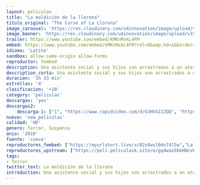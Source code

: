 ```yaml
---
layout: peliculas
title: "La maldición de la llorona"
titulo_original: "The Curse of La Llorona"
image_carousel: 'https://res.cloudinary.com/u4innovation/image/upload/v1559364554/llorona-poster-min_n4fajy.jpg'
image_banner: 'https://res.cloudinary.com/u4innovation/image/upload/v1559364559/llorona-banner-min_sab9wa.jpg'
trailer: https://www.youtube.com/embed/kMKnMxkL4FM
embed: https://www.youtube.com/embed/kMKnMxkL4FM?rel=0&amp;hd=1&border=0&wmode=opaque&enablejsapi=1&modestbranding=1&controls=1&showinfo=1
idioma: 'Latino'
sandbox: allow-same-origin allow-forms
reproductor: fembed
description: Una asistente social y sus hijos son arrastrados a un aterrador reino sobrenatural al pasar por alto la inquietante advertencia de una madre perturbada y sospechosa de poner en peligro la vida de sus hijos.
description_corta: Una asistente social y sus hijos son arrastrados a un aterrador reino sobrenatural al pasar por alto la inquietante advertencia de una madre perturbada y sospechosa de poner en peligro la vida de sus hijos.
duracion: '1h 33 min'
estrellas: '4'
clasificacion: '+10'
category: 'peliculas'
descargas: 'yes'
descargas2:
    descarga-1: ["1", "https://www.rapidvideo.com/d/G3HV41IZQD", "https://www.google.com/s2/favicons?domain=openload.co","OpenLoad","https://res.cloudinary.com/imbriitneysam/image/upload/v1541473684/mexico.png", "Latino", "HD"]
nuevo: 'new_peliculas'
calidad: 'HD'
genero: Terror, Suspenso
anio: '2019'
fuente: 'cueva'
reproductores_fembed: ["https://myurlshort.live/v/02x8wsl0dn74l5w","Latino","https://animekao.xyz/v/qyjplbey2re67rg","Latino","https://api.cuevana3.io/stream/index.php?file=ek5lbm9xYWNrS0xYMTZLa2xNbkdvY3ZTb3BtZng4TGp6ZFpobGFMUGtPTFJ5SnFUWU5MSzZkUFhZR1JwbTVha25KR1VvcVBWMGVMWWtaYWhvSkhWNTVpY1pHVnNtSmZTc0tTSGtZcW5vNkMzcG9WZ29OS1ZsdHJFbjV1WDBhWFkxOGVZYkdTWG1hYWJsR1ZwWkpNPQ","Latino","https://feurl.com/v/8p24wb86qwk1nk5","Latino"]
reproductores_upstream: ["https://peli.peliculask.site/e/gq4wao5bkHNcvEB/","Latino"]
tags:
- Terror
twitter_text: La maldición de la llorona
introduction: Una asistente social y sus hijos son arrastrados a un aterrador reino sobrenatural al pasar por alto la inquietante advertencia de una madre perturbada y sospechosa de poner en peligro la vida de sus hijos.
---
```



 







